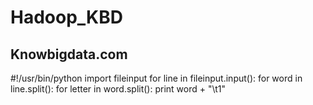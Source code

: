 # Hadoop_KBD
## Knowbigdata.com

#!/usr/bin/python
import fileinput
for line in fileinput.input():
	for word in line.split():
		for letter in word.split():
			print word + "\t1"  
